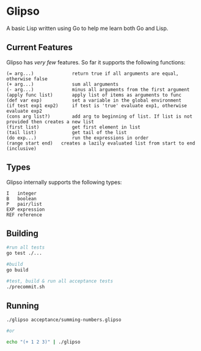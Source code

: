 # Glipso

A basic Lisp written using Go to help me learn both Go and Lisp.

## Current Features

Glipso has *very few* features. So far it supports the following functions:

```
(= arg...)              return true if all arguments are equal, otherwise false
(+ arg...)              sum all arguments
(- arg...)              minus all arguments from the first argument
(apply func list)       apply list of items as arguments to func
(def var exp)           set a variable in the global environment
(if test exp1 exp2)     if test is 'true' evaluate exp1, otherwise evaluate exp2
(cons arg list?)        add arg to beginning of list. If list is not provided then creates a new list
(first list)            get first element in list
(tail list)             get tail of the list
(do exp...)             run the expressions in order
(range start end)	creates a lazily evaluated list from start to end (inclusive)
```

## Types

Glipso internally supports the following types:
```
I   integer
B   boolean
P   pair/list
EXP expression
REF reference
```

## Building
```bash
#run all tests
go test ./...

#build
go build

#test, build & run all acceptance tests
./precommit.sh
```

## Running
```bash
./glipso acceptance/summing-numbers.glipso

#or

echo "(+ 1 2 3)" | ./glipso
```
